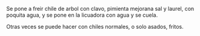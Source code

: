 Se pone a freir chile de arbol con clavo, pimienta mejorana sal y laurel, con poquita agua, y se pone en la licuadora con agua y se cuela.

Otras veces se puede hacer con chiles normales, o solo asados, fritos.
